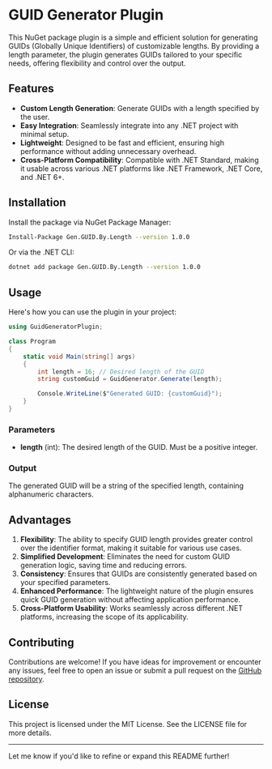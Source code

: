 # GUID Generator Plugin

This NuGet package plugin is a simple and efficient solution for generating GUIDs (Globally Unique Identifiers) of customizable lengths. By providing a length parameter, the plugin generates GUIDs tailored to your specific needs, offering flexibility and control over the output.

## Features

- **Custom Length Generation**: Generate GUIDs with a length specified by the user.
- **Easy Integration**: Seamlessly integrate into any .NET project with minimal setup.
- **Lightweight**: Designed to be fast and efficient, ensuring high performance without adding unnecessary overhead.
- **Cross-Platform Compatibility**: Compatible with .NET Standard, making it usable across various .NET platforms like .NET Framework, .NET Core, and .NET 6+.

## Installation

Install the package via NuGet Package Manager:

```bash
Install-Package Gen.GUID.By.Length --version 1.0.0
```

Or via the .NET CLI:

```bash
dotnet add package Gen.GUID.By.Length --version 1.0.0
```

## Usage

Here's how you can use the plugin in your project:

```csharp
using GuidGeneratorPlugin;

class Program
{
    static void Main(string[] args)
    {
        int length = 16; // Desired length of the GUID
        string customGuid = GuidGenerator.Generate(length);

        Console.WriteLine($"Generated GUID: {customGuid}");
    }
}
```

### Parameters

- **length** (int): The desired length of the GUID. Must be a positive integer.

### Output

The generated GUID will be a string of the specified length, containing alphanumeric characters.

## Advantages

1. **Flexibility**: The ability to specify GUID length provides greater control over the identifier format, making it suitable for various use cases.
2. **Simplified Development**: Eliminates the need for custom GUID generation logic, saving time and reducing errors.
3. **Consistency**: Ensures that GUIDs are consistently generated based on your specified parameters.
4. **Enhanced Performance**: The lightweight nature of the plugin ensures quick GUID generation without affecting application performance.
5. **Cross-Platform Usability**: Works seamlessly across different .NET platforms, increasing the scope of its applicability.

## Contributing

Contributions are welcome! If you have ideas for improvement or encounter any issues, feel free to open an issue or submit a pull request on the [GitHub repository](#).

## License

This project is licensed under the MIT License. See the LICENSE file for more details.

---

Let me know if you'd like to refine or expand this README further!
